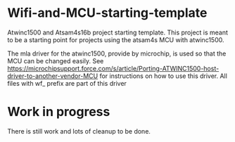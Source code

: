 # Wifi-and-MCU-starting-template
Atwinc1500 and Atsam4s16b project starting template. 
This project is meant to be a starting point for projects using the atsam4s MCU with atwinc1500.  

The mla driver for the atwinc1500, provide by microchip, is used so that the MCU can be changed easily.  See https://microchipsupport.force.com/s/article/Porting-ATWINC1500-host-driver-to-another-vendor-MCU for instructions on how to use this driver.  All files with wf_ prefix are part of this driver

# Work in progress
There is still work and lots of cleanup to be done.
